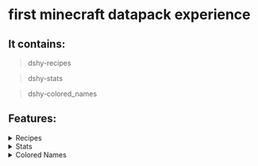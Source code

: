 # first minecraft datapack experience
## It contains:
> dshy-recipes

> dshy-stats

> dshy-colored_names

## Features:
<details>
<summary>Recipes</summary>

---
1. [Name Tag](#name-tag)
2. [Lead](#lead)
3. [Horse Armor](#horse-armor)
4. [God Apple](#god-apple)
5. [Leather](#leather)
6. [Saddle](#saddle)

---
### Name Tag
![name_tag](https://i.imgur.com/ivZZm24.png)

### Lead
![lead](https://i.imgur.com/VC5Ll2I.png)

### Horse Armor
![horse_armor](https://i.imgur.com/XSjUJEI.png)
<br>
(Iron, Gold and Diamond)

### God Apple
![godapple](https://i.imgur.com/hx6wkMl.png)


### Leather
![leather](https://i.imgur.com/T2HUOOi.png)

### Saddle
![saddle](https://i.imgur.com/fTTHJPW.png)

</details>

<details>
<summary>Stats</summary>

---
1. [Broken Things](#broken-things)
2. [Ores Mined](#ores-mined)
3. [Score](#score)
4. [Kills](#kills)
5. [Level](#level)
6. [Pearls Used](#pearls-used)
7. [Hours Played](#hours-played)
8. [Deaths](#deaths)

---
### Broken Things
![brokenThings](https://i.imgur.com/luSdKbe.png)
<br>

*Display the total number of tools broken by the player.*

### Ores Mined
![oresMined](https://i.imgur.com/xG01a2q.png)
<br>

*Display the total number of ores mined by the player.*

### Score
![score](https://i.imgur.com/RZ30Xw1.png)
<br>

*Display the maximum score of the player.*

### Kills
![kills](https://i.imgur.com/PTmCQ1d.png )
<br>

*Display the total victims count of the player.*

### Level
![level](https://i.imgur.com/fVqG4sg.png)
<br>

*Display the current xp level of the player.*

### Pearls Used
![pearlsUsed](https://i.imgur.com/Xauek56.png)
<br>

*Display the total number of ender pearls used by the player.*

### Hours Played
![hoursPlayed](https://i.imgur.com/weWpmn1.png)
<br>

*Display the player playtime in hours.*

### Deaths
![deaths](https://i.imgur.com/5XWMmpJ.png)
<br>

*Display the total number of deaths by each player.*
</details>

<details>
<summary>Colored Names</summary>

<br>

Use `/trigger color_COLOR` to change name color.
<br>
![howto](https://i.imgur.com/PDI20QP.png)

---
1. [Black](#black)
2. [Dark Blue](#dark-blue)
3. [Dark Green](#dark-green)
4. [Dark Aqua](#dark-aqua)
5. [Dark Red](#dark-red)
6. [Dark Purple](#dark-purple)
7. [Gold](#gold)
8. [Gray](#gray)
9. [Dark Gray](#dark-gray)
10. [Blue](#blue)
11. [Green](#green)
12. [Aqua](#aqua)
13. [Red](#red)
14. [Light Purple](#light-purple)
15. [Yellow](#yellow)
16. [White](#white)
---

### Black
![black](https://i.imgur.com/hDE0pS7.png)

### Dark Blue
![dark_blue](https://i.imgur.com/AaxQqro.png)

### Dark Green
![dark_green](https://i.imgur.com/64OYCA6.png)

### Dark Aqua
![dark_aqua](https://i.imgur.com/uoM16jp.png)

### Dark Red
![dark_red](https://i.imgur.com/dooSzCO.png)

### Dark Purple
![dark_purple](https://i.imgur.com/sgU4OlS.png)

### Gold
![gold](https://i.imgur.com/qtpBm47.png)

### Gray
![gray](https://i.imgur.com/yUX4psi.png)

### Dark Gray
![dark_gray](https://i.imgur.com/jEnPER9.png)

### Blue
![blue](https://i.imgur.com/wapgRuD.png)

### Green
![green](https://i.imgur.com/WltEyc1.png)

### Aqua
![aqua](https://i.imgur.com/y7qL8km.png)

### Red
![red](https://i.imgur.com/LgqAupd.png)

### Light Purple
![light_purple](https://i.imgur.com/xm65sUV.png)

### Yellow
![yellow](https://i.imgur.com/kEvUju6.png)

### White
![white](https://i.imgur.com/VamvNqN.png)

</details>